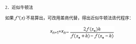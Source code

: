 <div class=Section1>
<p><span lang=EN-US style='font-family:宋体_GB2312'>2</span><span lang=ZH-CN
style='font-family:宋体_GB2312'>．近似牛顿法</span></p>
<p><span lang=ZH-CN style='font-family:宋体_GB2312'>如果</span><span lang=EN-US
style='font-family:宋体_GB2312'><img width=40 height=21
src="res/17e9d95da129bdd93c34fb6cc6aaaa52_5406_files/Image1518.gif" align=absmiddle></span><span
lang=ZH-CN style='font-family:宋体_GB2312'>不易算出，可改用差商代替，得出近似牛顿法迭代程序：</span></p>
<p align=center style='text-align:center'><i><span lang=EN-US>x<sub>n</sub></span></i><sub><span
lang=EN-US>+1</span></sub><span lang=EN-US>=<i>x<sub>n<img width=160 height=45
src="res/17e9d95da129bdd93c34fb6cc6aaaa52_5406_files/Image1519.gif" align=absmiddle></sub></i></span></p>
</div>
